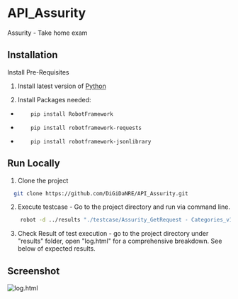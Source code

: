 
# API_Assurity

Assurity - Take home exam


## Installation

Install Pre-Requisites 

1. Install latest version of [Python](https://www.python.org/)

2.  Install Packages needed:   
    
 -         pip install RobotFramework
 -         pip install robotframework-requests
 -         pip install robotframework-jsonlibrary

##  Run Locally

1. Clone the project
```bash
  git clone https://github.com/DiGiDaNRE/API_Assurity.git
```
2. Execute testcase - Go to the project directory and run via command line.

```bash
    robot -d ../results "./testcase/Assurity_GetRequest - Categories_v1.robot"
```

3. Check Result of test execution - go to the project directory under "results" folder, open "log.html" for a comprehensive breakdown. See below of expected results.
   
## Screenshot
![log.html](https://snipboard.io/NZ8WuQ.jpg)
